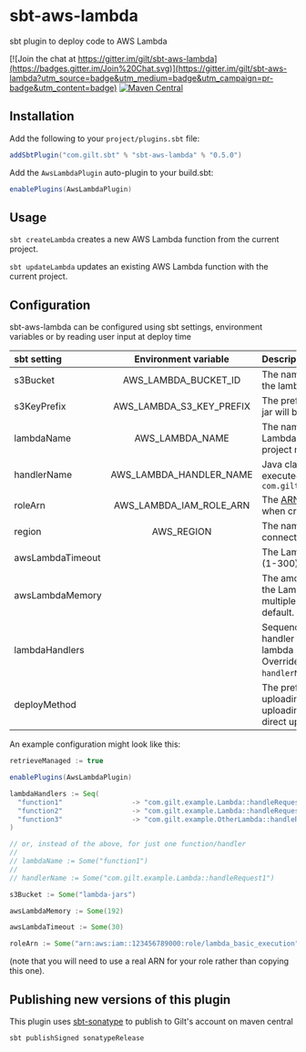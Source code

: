 # sbt-aws-lambda

sbt plugin to deploy code to AWS Lambda

[![Join the chat at https://gitter.im/gilt/sbt-aws-lambda](https://badges.gitter.im/Join%20Chat.svg)](https://gitter.im/gilt/sbt-aws-lambda?utm_source=badge&utm_medium=badge&utm_campaign=pr-badge&utm_content=badge)  [![Maven Central](https://maven-badges.herokuapp.com/maven-central/com.gilt.sbt/sbt-aws-lambda/badge.svg?style=plastic)](https://maven-badges.herokuapp.com/maven-central/com.gilt.sbt/sbt-aws-lambda)


Installation
------------

Add the following to your `project/plugins.sbt` file:

```scala
addSbtPlugin("com.gilt.sbt" % "sbt-aws-lambda" % "0.5.0")
```

Add the `AwsLambdaPlugin` auto-plugin to your build.sbt:

```scala
enablePlugins(AwsLambdaPlugin)
```



Usage
-------------
`sbt createLambda` creates a new AWS Lambda function from the current project.

`sbt updateLambda` updates an existing AWS Lambda function with the current project.


Configuration
-------------

sbt-aws-lambda can be configured using sbt settings, environment variables or by reading user input at deploy time

| sbt setting   |      Environment variable      |  Description |
|:----------|:-------------:|:------|
| s3Bucket |  AWS_LAMBDA_BUCKET_ID | The name of an S3 bucket where the lambda code will be stored |
| s3KeyPrefix | AWS_LAMBDA_S3_KEY_PREFIX | The prefix to the S3 key where the jar will be uploaded |
| lambdaName |    AWS_LAMBDA_NAME   |   The name to use for this AWS Lambda function. Defaults to the project name |
| handlerName | AWS_LAMBDA_HANDLER_NAME |    Java class name and method to be executed, e.g. `com.gilt.example.Lambda::myMethod` |
| roleArn | AWS_LAMBDA_IAM_ROLE_ARN |The [ARN](http://docs.aws.amazon.com/general/latest/gr/aws-arns-and-namespaces.html "AWS ARN documentation") of an [IAM](https://aws.amazon.com/iam/ "AWS IAM documentation") role to use when creating a new Lambda |
| region |  AWS_REGION | The name of the AWS region to connect to. Defaults to `us-east-1` |
| awsLambdaTimeout |            | The Lambda timeout in seconds (1-300). Defaults to AWS default. |
| awsLambdaMemory |             | The amount of memory in MB for the Lambda function (128-1536, multiple of 64). Defaults to AWS default. |
| lambdaHandlers |              | Sequence of Lambda names to handler functions (for multiple lambda methods per project). Overrides `lambdaName` and `handlerName` if present. | 
| deployMethod |                | The preferred method for uploading the jar, either `S3` for uploading to AWS S3 or `DIRECT` for direct upload to AWS Lambda |

An example configuration might look like this:


```scala
retrieveManaged := true

enablePlugins(AwsLambdaPlugin)

lambdaHandlers := Seq(
  "function1"                 -> "com.gilt.example.Lambda::handleRequest1",
  "function2"                 -> "com.gilt.example.Lambda::handleRequest2",
  "function3"                 -> "com.gilt.example.OtherLambda::handleRequest3"
)

// or, instead of the above, for just one function/handler
//
// lambdaName := Some("function1")
//
// handlerName := Some("com.gilt.example.Lambda::handleRequest1")

s3Bucket := Some("lambda-jars")

awsLambdaMemory := Some(192)

awsLambdaTimeout := Some(30)

roleArn := Some("arn:aws:iam::123456789000:role/lambda_basic_execution")

```
(note that you will need to use a real ARN for your role rather than copying this one).


Publishing new versions of this plugin
--------------------------------------

This plugin uses [sbt-sonatype](https://github.com/xerial/sbt-sonatype) to publish to Gilt's account on maven central

```
sbt publishSigned sonatypeRelease
```
